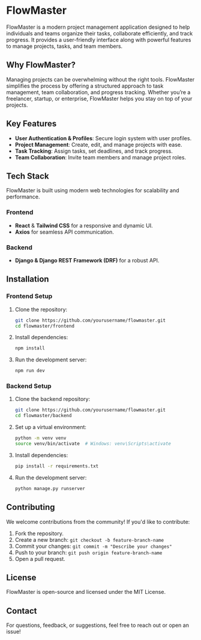 # FlowMaster

FlowMaster is a modern project management application designed to help individuals and teams organize their tasks, collaborate efficiently, and track progress. It provides a user-friendly interface along with powerful features to manage projects, tasks, and team members.

## Why FlowMaster?
Managing projects can be overwhelming without the right tools. FlowMaster simplifies the process by offering a structured approach to task management, team collaboration, and progress tracking. Whether you’re a freelancer, startup, or enterprise, FlowMaster helps you stay on top of your projects.

## Key Features
- **User Authentication & Profiles**: Secure login system with user profiles.
- **Project Management**: Create, edit, and manage projects with ease.
- **Task Tracking**: Assign tasks, set deadlines, and track progress.
- **Team Collaboration**: Invite team members and manage project roles.

## Tech Stack
FlowMaster is built using modern web technologies for scalability and performance.

### Frontend
- **React** & **Tailwind CSS** for a responsive and dynamic UI.
- **Axios** for seamless API communication.

### Backend
- **Django & Django REST Framework (DRF)** for a robust API.

## Installation
### Frontend Setup
1. Clone the repository:
   ```sh
   git clone https://github.com/yourusername/flowmaster.git
   cd flowmaster/frontend
   ```
2. Install dependencies:
   ```sh
   npm install
   ```
3. Run the development server:
   ```sh
   npm run dev
   ```

### Backend Setup
1. Clone the backend repository:
   ```sh
   git clone https://github.com/yourusername/flowmaster.git
   cd flowmaster/backend
   ```
2. Set up a virtual environment:
   ```sh
   python -m venv venv
   source venv/bin/activate  # Windows: venv\Scripts\activate
   ```
3. Install dependencies:
   ```sh
   pip install -r requirements.txt
   ```
4. Run the development server:
   ```sh
   python manage.py runserver
   ```

## Contributing
We welcome contributions from the community! If you'd like to contribute:
1. Fork the repository.
2. Create a new branch: `git checkout -b feature-branch-name`
3. Commit your changes: `git commit -m "Describe your changes"`
4. Push to your branch: `git push origin feature-branch-name`
5. Open a pull request.

## License
FlowMaster is open-source and licensed under the MIT License.

## Contact
For questions, feedback, or suggestions, feel free to reach out or open an issue!

